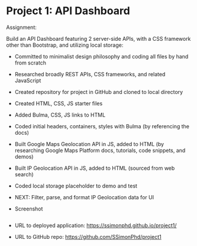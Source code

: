 # Project 1: API Dashboard

Assignment:

Build an API Dashboard featuring 2 server-side APIs, with a CSS framework other than Bootstrap, and utilizing local storage:

-  Committed to minimalist design philosophy and coding all files by hand from scratch 
-  Researched broadly REST APIs, CSS frameworks, and related JavaScript 
-  Created repository for project in GitHub and cloned to local directory
-  Created HTML, CSS, JS starter files
-  Added Bulma, CSS, JS links to HTML
-  Coded initial headers, containers, styles with Bulma (by referencing the docs)
-  Built Google Maps Geolocation API in JS, added to HTML (by researching Google   Maps Platform docs, tutorials, code snippets, and demos)
-  Built IP Geolocation API in JS, added to HTML (sourced from web search)
-  Coded local storage placeholder to demo and test
-  NEXT: Filter, parse, and format IP Geolocation data for UI

- Screenshot

![]()

- URL to deployed application:
https://ssimonphd.github.io/project1/

- URL to GitHub repo:
https://github.com/SSimonPhd/project1